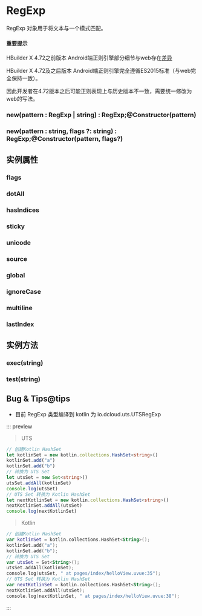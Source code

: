 # RegExp

RegExp 对象用于将文本与一个模式匹配。

#### 重要提示 

HBuilder X 4.72之前版本 Android端正则引擎部分细节与web存在[差异](https://issues.dcloud.net.cn/pages/issues/detail?id=16951) 

HBuilder X 4.72及之后版本 Android端正则引擎完全遵循ES2015标准（与web完全保持一致）。

因此开发者在4.72版本之后可能正则表现上与历史版本不一致，需要统一修改为web的写法。

### new(pattern : RegExp \| string) : RegExp;@Constructor(pattern)

<!-- UTSJSON.RegExp.Constructor.description -->

<!-- UTSJSON.RegExp.Constructor.param -->

<!-- UTSJSON.RegExp.Constructor.returnValue -->

<!-- UTSJSON.RegExp.Constructor.compatibility -->

<!-- UTSJSON.RegExp.Constructor.tutorial -->

### new(pattern : string, flags ?: string) : RegExp;@Constructor(pattern, flags?)

<!-- UTSJSON.RegExp.Constructor_1.description -->

<!-- UTSJSON.RegExp.Constructor_1.param -->

<!-- UTSJSON.RegExp.Constructor_1.returnValue -->

<!-- UTSJSON.RegExp.Constructor_1.compatibility -->

<!-- UTSJSON.RegExp.Constructor_1.tutorial -->

## 实例属性


### flags

<!-- UTSJSON.RegExp.flags.description -->

<!-- UTSJSON.RegExp.flags.param -->

<!-- UTSJSON.RegExp.flags.returnValue -->

<!-- UTSJSON.RegExp.flags.test -->

<!-- UTSJSON.RegExp.flags.compatibility -->

### dotAll

<!-- UTSJSON.RegExp.dotAll.description -->

<!-- UTSJSON.RegExp.dotAll.param -->

<!-- UTSJSON.RegExp.dotAll.returnValue -->

<!-- UTSJSON.RegExp.dotAll.test -->

<!-- UTSJSON.RegExp.dotAll.compatibility -->

<!-- UTSJSON.RegExp.dotAll.tutorial -->

### hasIndices

<!-- UTSJSON.RegExp.hasIndices.description -->

<!-- UTSJSON.RegExp.hasIndices.param -->

<!-- UTSJSON.RegExp.hasIndices.returnValue -->

<!-- UTSJSON.RegExp.hasIndices.test -->

<!-- UTSJSON.RegExp.hasIndices.compatibility -->

<!-- UTSJSON.RegExp.hasIndices.tutorial -->

### sticky

<!-- UTSJSON.RegExp.sticky.description -->

<!-- UTSJSON.RegExp.sticky.param -->

<!-- UTSJSON.RegExp.sticky.returnValue -->

<!-- UTSJSON.RegExp.sticky.test -->

<!-- UTSJSON.RegExp.sticky.compatibility -->

<!-- UTSJSON.RegExp.sticky.tutorial -->

### unicode

<!-- UTSJSON.RegExp.unicode.description -->

<!-- UTSJSON.RegExp.unicode.param -->

<!-- UTSJSON.RegExp.unicode.returnValue -->

<!-- UTSJSON.RegExp.unicode.test -->

<!-- UTSJSON.RegExp.unicode.compatibility -->

<!-- UTSJSON.RegExp.unicode.tutorial -->

### source

<!-- UTSJSON.RegExp.source.description -->

<!-- UTSJSON.RegExp.source.param -->

<!-- UTSJSON.RegExp.source.returnValue -->

<!-- UTSJSON.RegExp.source.test -->

<!-- UTSJSON.RegExp.source.compatibility -->

### global

<!-- UTSJSON.RegExp.global.description -->

<!-- UTSJSON.RegExp.global.param -->

<!-- UTSJSON.RegExp.global.returnValue -->

<!-- UTSJSON.RegExp.global.test -->

<!-- UTSJSON.RegExp.global.compatibility -->

### ignoreCase

<!-- UTSJSON.RegExp.ignoreCase.description -->

<!-- UTSJSON.RegExp.ignoreCase.param -->

<!-- UTSJSON.RegExp.ignoreCase.returnValue -->

<!-- UTSJSON.RegExp.ignoreCase.test -->

<!-- UTSJSON.RegExp.ignoreCase.compatibility -->

### multiline

<!-- UTSJSON.RegExp.multiline.description -->

<!-- UTSJSON.RegExp.multiline.param -->

<!-- UTSJSON.RegExp.multiline.returnValue -->

<!-- UTSJSON.RegExp.multiline.test -->

<!-- UTSJSON.RegExp.multiline.compatibility -->

### lastIndex

<!-- UTSJSON.RegExp.lastIndex.description -->

<!-- UTSJSON.RegExp.lastIndex.param -->

<!-- UTSJSON.RegExp.lastIndex.returnValue -->

<!-- UTSJSON.RegExp.lastIndex.test -->

<!-- UTSJSON.RegExp.lastIndex.compatibility -->


## 实例方法


### exec(string)

<!-- UTSJSON.RegExp.exec.description -->

<!-- UTSJSON.RegExp.exec.param -->

<!-- UTSJSON.RegExp.exec.returnValue -->

<!-- UTSJSON.RegExp.exec.test -->

<!-- UTSJSON.RegExp.exec.compatibility -->

### test(string)

<!-- UTSJSON.RegExp.test.description -->

<!-- UTSJSON.RegExp.test.param -->

<!-- UTSJSON.RegExp.test.returnValue -->

<!-- UTSJSON.RegExp.test.test -->

<!-- UTSJSON.RegExp.test.compatibility -->

<!-- UTSJSON.RegExp.tutorial -->

## Bug & Tips@tips

* 目前 RegExp 类型编译到 kotlin 为 io.dcloud.uts.UTSRegExp



::: preview

> UTS

```ts
// 创建Kotlin HashSet
let kotlinSet = new kotlin.collections.HashSet<string>()
kotlinSet.add("a")
kotlinSet.add("b")
// 转换为 UTS Set
let utsSet = new Set<string>()
utsSet.addAll(kotlinSet)
console.log(utsSet)
// UTS Set 转换为 Kotlin HashSet
let nextKotlinSet = new kotlin.collections.HashSet<string>()
nextKotlinSet.addAll(utsSet)
console.log(nextKotlinSet)
```

> Kotlin

```Kotlin
// 创建Kotlin HashSet
var kotlinSet = kotlin.collections.HashSet<String>();
kotlinSet.add("a");
kotlinSet.add("b");
// 转换为 UTS Set
var utsSet = Set<String>();
utsSet.addAll(kotlinSet);
console.log(utsSet, " at pages/index/helloView.uvue:35");
// UTS Set 转换为 Kotlin HashSet
var nextKotlinSet = kotlin.collections.HashSet<String>();
nextKotlinSet.addAll(utsSet);
console.log(nextKotlinSet, " at pages/index/helloView.uvue:38");
```

:::
